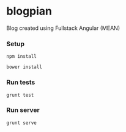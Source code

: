 # blogpian

Blog created using Fullstack Angular (MEAN)

### Setup

```
npm install
```

```
bower install
```

### Run tests

```
grunt test
```

### Run server

```
grunt serve
```

